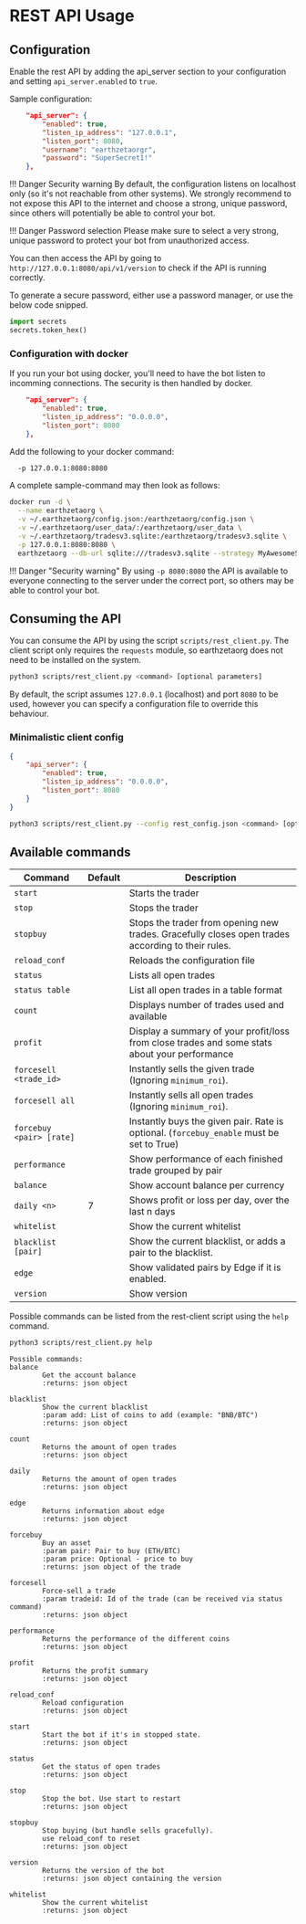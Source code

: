 # REST API Usage

## Configuration

Enable the rest API by adding the api_server section to your configuration and setting `api_server.enabled` to `true`.

Sample configuration:

``` json
    "api_server": {
        "enabled": true,
        "listen_ip_address": "127.0.0.1",
        "listen_port": 8080,
        "username": "earthzetaorgr",
        "password": "SuperSecret1!"
    },
```

!!! Danger Security warning
  By default, the configuration listens on localhost only (so it's not reachable from other systems). We strongly recommend to not expose this API to the internet and choose a strong, unique password, since others will potentially be able to control your bot.

!!! Danger Password selection
  Please make sure to select a very strong, unique password to protect your bot from unauthorized access.

You can then access the API by going to `http://127.0.0.1:8080/api/v1/version` to check if the API is running correctly.

To generate a secure password, either use a password manager, or use the below code snipped.

``` python
import secrets
secrets.token_hex()
```

### Configuration with docker

If you run your bot using docker, you'll need to have the bot listen to incomming connections. The security is then handled by docker.

``` json
    "api_server": {
        "enabled": true,
        "listen_ip_address": "0.0.0.0",
        "listen_port": 8080
    },
```

Add the following to your docker command:

``` bash
  -p 127.0.0.1:8080:8080
```

A complete sample-command may then look as follows:

```bash
docker run -d \
  --name earthzetaorg \
  -v ~/.earthzetaorg/config.json:/earthzetaorg/config.json \
  -v ~/.earthzetaorg/user_data/:/earthzetaorg/user_data \
  -v ~/.earthzetaorg/tradesv3.sqlite:/earthzetaorg/tradesv3.sqlite \
  -p 127.0.0.1:8080:8080 \
  earthzetaorg --db-url sqlite:///tradesv3.sqlite --strategy MyAwesomeStrategy
```

!!! Danger "Security warning"
    By using `-p 8080:8080` the API is available to everyone connecting to the server under the correct port, so others may be able to control your bot.

## Consuming the API

You can consume the API by using the script `scripts/rest_client.py`.
The client script only requires the `requests` module, so earthzetaorg does not need to be installed on the system.

``` bash
python3 scripts/rest_client.py <command> [optional parameters]
```

By default, the script assumes `127.0.0.1` (localhost) and port `8080` to be used, however you can specify a configuration file to override this behaviour.

### Minimalistic client config

``` json
{
    "api_server": {
        "enabled": true,
        "listen_ip_address": "0.0.0.0",
        "listen_port": 8080
    }
}
```

``` bash
python3 scripts/rest_client.py --config rest_config.json <command> [optional parameters]
```

## Available commands

|  Command | Default | Description |
|----------|---------|-------------|
| `start` | | Starts the trader
| `stop` | | Stops the trader
| `stopbuy` | | Stops the trader from opening new trades. Gracefully closes open trades according to their rules.
| `reload_conf` | | Reloads the configuration file
| `status` | | Lists all open trades
| `status table` | | List all open trades in a table format
| `count` | | Displays number of trades used and available
| `profit` | | Display a summary of your profit/loss from close trades and some stats about your performance
| `forcesell <trade_id>` | | Instantly sells the given trade  (Ignoring `minimum_roi`).
| `forcesell all` | | Instantly sells all open trades (Ignoring `minimum_roi`).
| `forcebuy <pair> [rate]` | | Instantly buys the given pair. Rate is optional. (`forcebuy_enable` must be set to True)
| `performance` | | Show performance of each finished trade grouped by pair
| `balance` | | Show account balance per currency
| `daily <n>` | 7 | Shows profit or loss per day, over the last n days
| `whitelist` | | Show the current whitelist
| `blacklist [pair]` | | Show the current blacklist, or adds a pair to the blacklist.
| `edge` | | Show validated pairs by Edge if it is enabled.
| `version` | | Show version

Possible commands can be listed from the rest-client script using the `help` command.

``` bash
python3 scripts/rest_client.py help
```

``` output
Possible commands:
balance
        Get the account balance
        :returns: json object

blacklist
        Show the current blacklist
        :param add: List of coins to add (example: "BNB/BTC")
        :returns: json object

count
        Returns the amount of open trades
        :returns: json object

daily
        Returns the amount of open trades
        :returns: json object

edge
        Returns information about edge
        :returns: json object

forcebuy
        Buy an asset
        :param pair: Pair to buy (ETH/BTC)
        :param price: Optional - price to buy
        :returns: json object of the trade

forcesell
        Force-sell a trade
        :param tradeid: Id of the trade (can be received via status command)
        :returns: json object

performance
        Returns the performance of the different coins
        :returns: json object

profit
        Returns the profit summary
        :returns: json object

reload_conf
        Reload configuration
        :returns: json object

start
        Start the bot if it's in stopped state.
        :returns: json object

status
        Get the status of open trades
        :returns: json object

stop
        Stop the bot. Use start to restart
        :returns: json object

stopbuy
        Stop buying (but handle sells gracefully).
        use reload_conf to reset
        :returns: json object

version
        Returns the version of the bot
        :returns: json object containing the version

whitelist
        Show the current whitelist
        :returns: json object
```

